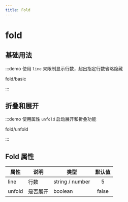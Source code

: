 ```yaml
---
title: Fold
---
```


# fold

## 基础用法
:::demo 使用 `line` 来限制显示行数，超出指定行数省略隐藏

fold/basic

:::

## 折叠和展开
:::demo 使用属性 `unfold` 启动展开和折叠功能

fold/unfold

:::

## Fold 属性

| 属性  | 说明 | 类型          | 默认值 |
|-------|------|--------------|:------:|
| line  | 行数 | string / number | 5     |
| unfold| 是否展开 | boolean   | false  |
